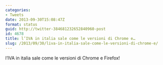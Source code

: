 ```yaml
---
categories:
- Tweets
date: 2013-09-30T15:08:47Z
format: status
guid: http://twitter-384681232652840960-post
id: 4678
title: l’IVA in italia sale come le versioni di Chrome e…
slug: /2013/09/30/liva-in-italia-sale-come-le-versioni-di-chrome-e/
---
```


l’IVA in italia sale come le versioni di Chrome e Firefox!